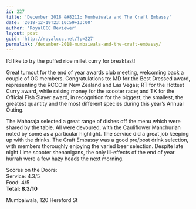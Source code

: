 ```yaml
---
id: 227
title: 'December 2018 &#8211; Mumbaiwala and The Craft Embassy'
date: '2018-12-19T23:10:59+13:00'
author: 'RoyalCCC Reviewer'
layout: post
guid: 'http://royalccc.net/?p=227'
permalink: /december-2018-mumbaiwala-and-the-craft-embassy/
---
```


I’d like to try the puffed rice millet curry for breakfast!

Great turnout for the end of year awards club meeting, welcoming back a couple of OG members. Congratulations to: MD for the Best Dressed award, representing the RCCC in New Zealand and Las Vegas; RT for the Hottest Curry award, while raising money for the scooter race; and TK for the Official Fish Slayer award, in recognition for the biggest, the smallest, the greatest quantity and the most different species during this year’s Annual Outing.

The Maharaja selected a great range of dishes off the menu which were shared by the table. All were devoured, with the Cauliflower Manchurian noted by some as a particular highlight. The service did a great job keeping up with the drinks. The Craft Embassy was a good pre/post drink selection, with members thoroughly enjoying the varied beer selection. Despite late night Lime scooter shenanigans, the only ill-effects of the end of year hurrah were a few hazy heads the next morning.

Scores on the Doors:  
Service: 4.3/5  
Food: 4/5  
**Total: 8.3/10**

Mumbaiwala, 120 Hereford St